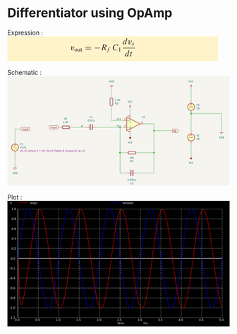 # Differentiator using OpAmp  

Expression :  
![expr](https://github.com/AbhijitBaral/SPICE_sims/blob/main/OpAmp/OpAmp%20Differentiator/imgs/exprrsn.png)  

Schematic :  
![we](https://github.com/AbhijitBaral/SPICE_sims/blob/main/OpAmp/OpAmp%20Differentiator/imgs/schematic.png)  

Plot : 
![gerw](https://github.com/AbhijitBaral/SPICE_sims/blob/main/OpAmp/OpAmp%20Differentiator/imgs/plot.png)
